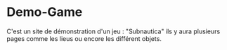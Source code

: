 # Demo-Game
C'est un site de démonstration d'un jeu : "Subnautica" ils y aura plusieurs pages comme les lieus ou encore les différent objets.
